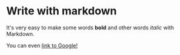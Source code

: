 # Write with markdown

It's very easy to make some words **bold** and other words *italic* with Markdown. 

You can even [link to Google!](http://google.com)

